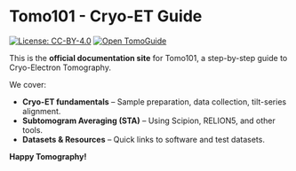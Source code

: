 ﻿# Tomo101 - Cryo-ET Guide

[![License: CC-BY-4.0](https://img.shields.io/badge/License-CC%20BY--4.0-lightgrey.svg?style=flat)](https://creativecommons.org/licenses/by/4.0/)
[![Open TomoGuide](https://img.shields.io/badge/Open%20TomoGuide-Here-violet?style=flat)](https://tomoguide.github.io/)

This is the **official documentation site** for Tomo101, a step-by-step guide to Cryo-Electron Tomography.

We cover:
- **Cryo-ET fundamentals** – Sample preparation, data collection, tilt-series alignment.
- **Subtomogram Averaging (STA)** – Using Scipion, RELION5, and other tools.
- **Datasets & Resources** – Quick links to software and test datasets.

**Happy Tomography!**  
